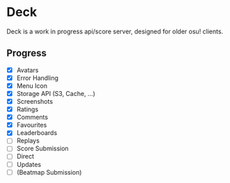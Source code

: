 # Deck

Deck is a work in progress api/score server, designed for older osu! clients.

## Progress

- [x] Avatars
- [x] Error Handling
- [x] Menu Icon
- [x] Storage API (S3, Cache, ...)
- [x] Screenshots
- [x] Ratings
- [x] Comments
- [x] Favourites
- [x] Leaderboards
- [ ] Replays
- [ ] Score Submission
- [ ] Direct
- [ ] Updates
- [ ] (Beatmap Submission)
